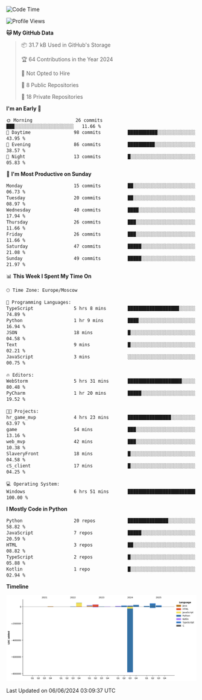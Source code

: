 <!--START_SECTION:waka-->
![Code Time](http://img.shields.io/badge/Code%20Time-351%20hrs%2018%20mins-blue)

![Profile Views](http://img.shields.io/badge/Profile%20Views-2-blue)

**🐱 My GitHub Data** 

> 📦 31.7 kB Used in GitHub's Storage 
 > 
> 🏆 64 Contributions in the Year 2024
 > 
> 🚫 Not Opted to Hire
 > 
> 📜 8 Public Repositories 
 > 
> 🔑 18 Private Repositories 
 > 
**I'm an Early 🐤** 

```text
🌞 Morning                26 commits          ███░░░░░░░░░░░░░░░░░░░░░░   11.66 % 
🌆 Daytime                98 commits          ███████████░░░░░░░░░░░░░░   43.95 % 
🌃 Evening                86 commits          ██████████░░░░░░░░░░░░░░░   38.57 % 
🌙 Night                  13 commits          █░░░░░░░░░░░░░░░░░░░░░░░░   05.83 % 
```
📅 **I'm Most Productive on Sunday** 

```text
Monday                   15 commits          ██░░░░░░░░░░░░░░░░░░░░░░░   06.73 % 
Tuesday                  20 commits          ██░░░░░░░░░░░░░░░░░░░░░░░   08.97 % 
Wednesday                40 commits          ████░░░░░░░░░░░░░░░░░░░░░   17.94 % 
Thursday                 26 commits          ███░░░░░░░░░░░░░░░░░░░░░░   11.66 % 
Friday                   26 commits          ███░░░░░░░░░░░░░░░░░░░░░░   11.66 % 
Saturday                 47 commits          █████░░░░░░░░░░░░░░░░░░░░   21.08 % 
Sunday                   49 commits          █████░░░░░░░░░░░░░░░░░░░░   21.97 % 
```


📊 **This Week I Spent My Time On** 

```text
🕑︎ Time Zone: Europe/Moscow

💬 Programming Languages: 
TypeScript               5 hrs 8 mins        ███████████████████░░░░░░   74.89 % 
Python                   1 hr 9 mins         ████░░░░░░░░░░░░░░░░░░░░░   16.94 % 
JSON                     18 mins             █░░░░░░░░░░░░░░░░░░░░░░░░   04.58 % 
Text                     9 mins              █░░░░░░░░░░░░░░░░░░░░░░░░   02.21 % 
JavaScript               3 mins              ░░░░░░░░░░░░░░░░░░░░░░░░░   00.75 % 

🔥 Editors: 
WebStorm                 5 hrs 31 mins       ████████████████████░░░░░   80.48 % 
PyCharm                  1 hr 20 mins        █████░░░░░░░░░░░░░░░░░░░░   19.52 % 

🐱‍💻 Projects: 
hr_game_mvp              4 hrs 23 mins       ████████████████░░░░░░░░░   63.97 % 
game                     54 mins             ███░░░░░░░░░░░░░░░░░░░░░░   13.16 % 
web_mvp                  42 mins             ███░░░░░░░░░░░░░░░░░░░░░░   10.38 % 
SlaveryFront             18 mins             █░░░░░░░░░░░░░░░░░░░░░░░░   04.58 % 
cS_client                17 mins             █░░░░░░░░░░░░░░░░░░░░░░░░   04.25 % 

💻 Operating System: 
Windows                  6 hrs 51 mins       █████████████████████████   100.00 % 
```

**I Mostly Code in Python** 

```text
Python                   20 repos            ███████████████░░░░░░░░░░   58.82 % 
JavaScript               7 repos             █████░░░░░░░░░░░░░░░░░░░░   20.59 % 
HTML                     3 repos             ██░░░░░░░░░░░░░░░░░░░░░░░   08.82 % 
TypeScript               2 repos             █░░░░░░░░░░░░░░░░░░░░░░░░   05.88 % 
Kotlin                   1 repo              █░░░░░░░░░░░░░░░░░░░░░░░░   02.94 % 
```



**Timeline**

![Lines of Code chart](https://raw.githubusercontent.com/adlemx/adlemx/main/assets/bar_graph.png)


 Last Updated on 06/06/2024 03:09:37 UTC
<!--END_SECTION:waka-->
